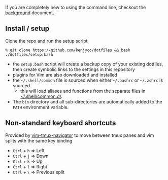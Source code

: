 [background]: https://github.com/kenjyco/dotfiles/blob/master/Background.md

If you are completely new to using the command line, checkout the [background][]
document.

## Install / setup
[common.d]: https://github.com/kenjyco/dotfiles/tree/master/shell/common.d

Clone the repo and run the setup script

    % git clone https://github.com/kenjyco/dotfiles && bash ./dotfiles/setup.bash

- the `setup.bash` script will create a backup copy of your existing dotfiles,
  then create symbolic links to the settings in this repository
- plugins for Vim are also downloaded and installed
- the `~/.shell/common` file is sourced when either `~/.bashrc` or `~/.zshrc` is
  sourced
    - this will load aliases and functions from the separate files in
      [~/.shell/common.d/][common.d].
- The `bin` directory and all sub-directories are automatically added to the
  `PATH` environment variable.

## Non-standard keyboard shortcuts
[vim-tmux-navigator]: https://github.com/christoomey/vim-tmux-navigator

Provided by [vim-tmux-navigator][] to move between tmux panes and vim splits
with the same key binding

- `Ctrl` + `h` => Left
- `Ctrl` + `j` => Down
- `Ctrl` + `k` => Up
- `Ctrl` + `l` => Right
- `Ctrl` + `\` => Previous split
